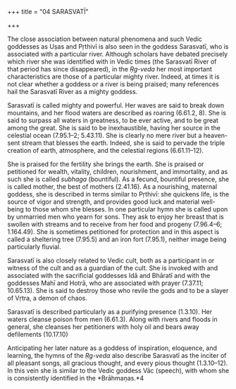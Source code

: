 +++
title = "04 SARASVATĪ"

+++

The close association between natural phenomena and such Vedic goddesses as Uṣas and Pṛthivī is also seen in the goddess Sarasvatī, who is associated with a particular river. Although scholars have debated precisely which river she was identified with in Vedic times \(the Sarasvatī River of that period has since disappeared\), in the *Ṛg-veda* her most important characteristics are those of a particular mighty river. Indeed, at times it is not clear whether a goddess or a river is being praised; many references hail the Sarasvatī River as a mighty goddess.

Sarasvatī is called mighty and powerful. Her waves are said to break down mountains, and her flood waters are described as roaring \(6.61.2, 8\). She is said to surpass all waters in greatness, to be ever active, and to be great among the great. She is said to be inexhaustible, having her source in the celestial ocean \(7.95.1–2; 5.43.11\). She is clearly no mere river but a heaven-sent stream that blesses the earth. Indeed, she is said to pervade the triple creation of earth, atmosphere, and the celestial regions \(6.61.11–12\).

She is praised for the fertility she brings the earth. She is praised or petitioned for wealth, vitality, children, nourishment, and immortality, and as such she is called *subhaga* \(bountiful\). As a fecund, bountiful presence, she is called mother, the best of mothers \(2.41.16\). As a nourishing, maternal goddess, she is described in terms similar to Pṛthivī: she quickens life, is the source of vigor and strength, and provides good luck and material well-being to those whom she blesses. In one particular hymn she is called upon by unmarried men who yearn for sons. They ask to enjoy her breast that is swollen with streams and to receive from her food and progeny \(7.96.4–6; 1.164.49\). She is sometimes petitioned for protection and in this aspect is called a sheltering tree \(7.95.5\) and an iron fort \(7.95.1\), neither image being particularly fluvial.

Sarasvatī is also closely related to Vedic cult, both as a participant in or witness of the cult and as a guardian of the cult. She is invoked with and associated with the sacrificial goddesses Idā and Bhāratī and with the goddesses Mahī and Hotrā, who are associated with prayer \(7.37.11; 10.65.13\). She is said to destroy those who revile the gods and to be a slayer of Vṛtra, a demon of chaos.

Sarasvatī is described particularly as a purifying presence \(1.3.10\). Her waters cleanse poison from men \(6.61.3\). Along with rivers and floods in general, she cleanses her petitioners with holy oil and bears away defilements \(10.17.10\)

Anticipating her later nature as a goddess of inspiration, eloquence, and learning, the hymns of the *Ṛg-veda* also describe Sarasvatī as the inciter of all pleasant songs, all gracious thought, and every pious thought \(1.3.10–12\). In this vein she is similar to the Vedic goddess Vāc \(speech\), with whom she is consistently identified in the *Brāhmaṇas.*4
